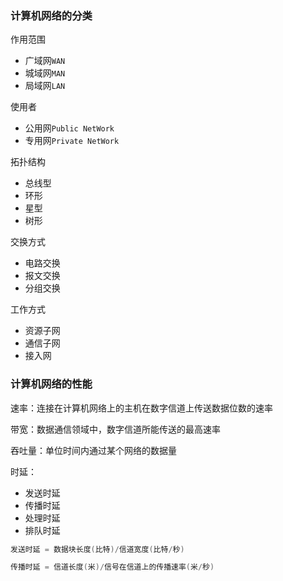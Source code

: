 ### 计算机网络的分类

作用范围

- 广域网`WAN`
- 城域网`MAN`
- 局域网`LAN`

使用者

- 公用网`Public NetWork`
- 专用网`Private NetWork`

拓扑结构

- 总线型
- 环形
- 星型
- 树形

交换方式

- 电路交换
- 报文交换
- 分组交换

工作方式

- 资源子网
- 通信子网
- 接入网

### 计算机网络的性能

速率：连接在计算机网络上的主机在数字信道上传送数据位数的速率

带宽：数据通信领域中，数字信道所能传送的最高速率

吞吐量：单位时间内通过某个网络的数据量

时延：

- 发送时延
- 传播时延
- 处理时延
- 排队时延

```lua
发送时延 = 数据块长度(比特)/信道宽度(比特/秒)

传播时延 = 信道长度(米)/信号在信道上的传播速率(米/秒)
```

